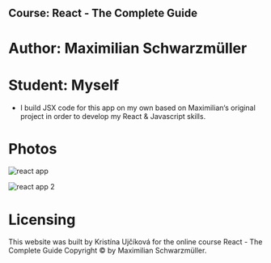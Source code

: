 ## Course: React - The Complete Guide
# Author: Maximilian Schwarzmüller
# Student: Myself

- I build JSX code for this app on my own based on Maximilian‘s original project in order to develop my React & Javascript skills.

# Photos

![react app](https://user-images.githubusercontent.com/71404110/119045510-dba55300-b9bb-11eb-9dd8-98806f447056.png)

![react app 2](https://user-images.githubusercontent.com/71404110/119046047-887fd000-b9bc-11eb-926d-7c4745bbfdff.png)


# Licensing

This website was built by Kristína Ujčíková for the online course React - The Complete Guide Copyright © by Maximilian Schwarzmüller.
